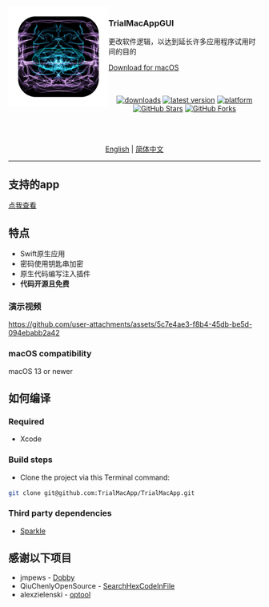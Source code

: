 <img src="./TrialMacAppGUI/Assets.xcassets/AppIcon.appiconset/icon_1024X1024 1.png" width="200" alt="App icon" align="left"/>

<div>
<h3>TrialMacAppGUI</h3>
<p>更改软件逻辑，以达到延长许多应用程序试用时间的目的</p>
<a href="https://github.com/TrialMacApp/TrialMacApp/releases/latest">Download for macOS</a>
</div>

<br/>
<br/>

<div align="center">

<a href="https://github.com/TrialMacApp/TrialMacApp/releases"><img src="https://img.shields.io/github/downloads/TrialMacApp/TrialMacApp/total.svg?style=flat" alt="downloads"/></a>
<a href="https://github.com/TrialMacApp/TrialMacApp/releases"><img src="https://img.shields.io/github/release-pre/TrialMacApp/TrialMacApp.svg?style=flat" alt="latest version"/></a>
<a href="https://github.com/TrialMacApp/TrialMacApp"><img src="https://img.shields.io/badge/platform-macOS-blue.svg?style=flat" alt="platform"/></a>
<a href="https://github.com/TrialMacApp/TrialMacApp/stargazers"><img src="https://img.shields.io/github/stars/TrialMacApp/TrialMacApp" alt="GitHub Stars"/></a>
<a href="https://github.com/TrialMacApp/TrialMacApp/forks"><img src="https://img.shields.io/github/forks/TrialMacApp/TrialMacApp" alt="GitHub Forks"/></a>

<br/>
<br/>

<a href="readme.md">English</a> | <a href="readme_zh-Hans.md">简体中文</a>

</div>

<hr>

## 支持的app

<a href="app.md">点我查看</a>

## 特点

- Swift原生应用
- 密码使用钥匙串加密
- 原生代码编写注入插件
- **代码开源且免费**

### 演示视频

https://github.com/user-attachments/assets/5c7e4ae3-f8b4-45db-be5d-094ebabb2a42

### macOS compatibility

macOS 13 or newer

## 如何编译

### Required

- Xcode

### Build steps

- Clone the project via this Terminal command:

```sh
git clone git@github.com:TrialMacApp/TrialMacApp.git
```

### Third party dependencies

- [Sparkle](https://github.com/sparkle-project/Sparkle)

## 感谢以下项目

- jmpews - [Dobby](https://github.com/jmpews/Dobby)
- QiuChenlyOpenSource - [SearchHexCodeInFile](https://github.com/QiuChenlyOpenSource/SearchHexCodeInFile)
- alexzielenski - [optool](https://github.com/alexzielenski/optool)
